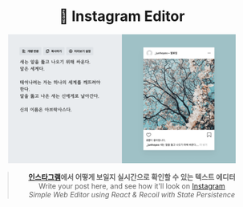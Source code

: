 <h1 align="center">
  👀 Instagram Editor
</h1>

<p align="center">
  <img src="./docs/images/preview.png" width="90%">
  <blockquote align="center">
    <strong><a href="https://instagram.com">인스타그램</a>에서 어떻게 보일지 실시간으로 확인할 수 있는 텍스트 에디터</strong><br />
    Write your post here, and see how it'll look on <a href="https://instagram.com">Instagram</a><br />
    <i>Simple Web Editor using React & Recoil with State Persistence</i>
  </blockquote>
</p>

